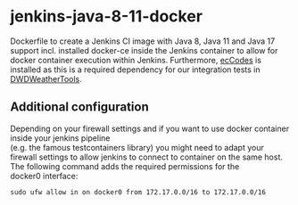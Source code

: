 # jenkins-java-8-11-docker
Dockerfile to create a Jenkins CI image with Java 8, Java 11 and Java 17 support incl. installed docker-ce inside the Jenkins container to allow for docker container execution within Jenkins. 
Furthermore, [ecCodes](https://confluence.ecmwf.int/display/ECC) is installed as this is a required dependency for our integration tests in [DWDWeatherTools](https://github.com/ie3-institute/DWDWeatherTools).

## Additional configuration
Depending on your firewall settings and if you want to use docker container inside your jenkins pipeline                             
(e.g. the famous testcontainers library) you might need to adapt your firewall settings to allow jenkins
to connect to container on the same host. The following command adds the required permissions for the       
docker0 interface:

```shell 
sudo ufw allow in on docker0 from 172.17.0.0/16 to 172.17.0.0/16
```
